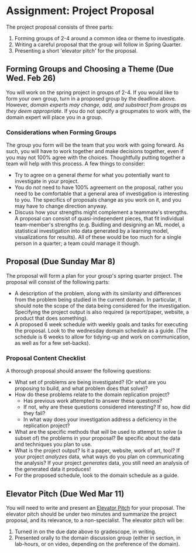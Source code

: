 # Assignment: Project Proposal

The project proposal consists of three parts:

1. Forming groups of 2-4 around a common idea or theme to investigate.
2. Writing a careful proposal that the group will follow in Spring
   Quarter.
3. Presenting a short 'elevator pitch' for the proposal.

## Forming Groups and Choosing a Theme (Due Wed. Feb 26)

You will work on the spring project in groups of 2-4. If you would
like to form your own group, turn in a proposed group by the deadline
above. However, *domain experts may change, add, and substract from
groups as they deem appropriate*. If you do not specify a groupmates
to work with, the domain expert will place you in a group.

### Considerations when Forming Groups

The group you form will be the team that you work with going
forward. As such, you will have to work together and make decisions
together, even if you may not 100% agree with the
choices. Thoughtfully putting together a team will help with this
process. A few things to consider:

* Try to agree on a general *theme* for what you potentially want to
  investigate in your project.
* You do *not* need to have 100% agreement on the proposal, rather you
  need to be comfortable that a general area of investigation is
  interesting to you. The specifics of proposals change as you work on
  it, and you may have to change direction anyway.
* Discuss how your strengths might complement a teammate's
  strengths. A proposal can consist of quasi-independent pieces, that
  fit individual team-member's strengths (e.g. Buidling and designing
  an ML model, a statistical investigation into data generated by a
  learning model, visualizations for results). All of these would be
  too much for a single person in a quarter; a team could manage it
  though.

## Proposal (Due Sunday Mar 8)

The proposal will form a plan for your group's spring quarter
project. The proposal will consist of the following parts:

* A description of the problem, along with its similarity and
  differences from the problem being studied in the current domain. In
  particular, it should note the scope of the data being considered
  for the investigation. Specifying the project output is also
  required (a report/paper, website, a product that does something).
* A proposed 6 week schedule with weekly goals and tasks for executing
  the proposal. Look to the wednesday domain schedule as a guide. (The
  schedule is 6 weeks to allow for tidying-up and work on
  communication, as well as for a few set-backs).

### Proposal Content Checklist

A thorough proposal should answer the following questions:
* What set of problems are being investigated? (Or what are you
  proposing to build, and what problem does that solve)?
* How do these problems relate to the domain replication project?
  - Has previous work attempted to answer these questions?
  - If not, why are these questions considered interesting? If so,
    how did they fail?
  - In what way does your investigation address a deficiency in the
    replication project?
* What are the specific methods that will be used to attempt to solve
  (a subset of) the problems in your proposal? Be specific about the
  data and techniques you plan to use.
* What is the project output? Is it a paper, website, work of art,
  tool? If your project *analyzes* data, what ways do you plan on
  communicating the analysis? If your project *generates* data, you
  still need an analysis of the generated data it produces!
* For the proposed schedule, look to the domain schedule as a guide.

## Elevator Pitch (Due Wed Mar 11)

You will need to write and present an [Elevator
Pitch](https://en.wikipedia.org/wiki/Elevator_pitch) for your
proposal. The elevator pitch should be under two minutes and summarize
the project proposal, and its relevance, to a non-specialist. The
elevator pitch will be:

1. Turned in on the due date above to gradescope, in writing.
2. Presented orally to the domain discussion group (either in section,
   in lab-hours, or on video, depending on the preference of the
   domain).
   
